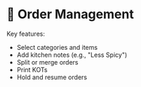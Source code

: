# 🧾 Order Management

Key features:

- Select categories and items
- Add kitchen notes (e.g., "Less Spicy")
- Split or merge orders
- Print KOTs
- Hold and resume orders
